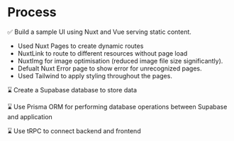 # Process

✅ Build a sample UI using Nuxt and Vue serving static content.

- Used Nuxt Pages to create dynamic routes
- NuxtLink to route to different resources without page load
- NuxtImg for image optimisation (reduced image file size significantly).
- Defualt Nuxt Error page to show error for unrecognized pages.
- Used Tailwind to apply styling throughout the pages.

⌛ Create a Supabase database to store data

⌛ Use Prisma ORM for performing database operations between Supabase and application

⌛ Use tRPC to connect backend and frontend
